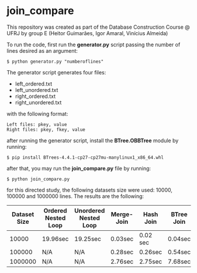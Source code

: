 # join_compare

This repository was created as part of the Database Construction Course @ UFRJ by group E (Heitor Guimarães, Igor Amaral, Vinícius Almeida)

To run the code, first run the **generator.py** script passing the number of lines desired as an argument:

	$ python generator.py "numberoflines"

The generator script generates four files:

* left_ordered.txt
* left_unordered.txt
* right_ordered.txt
* right_unordered.txt

with the following format:
	
	Left files: pkey, value
	Right files: pkey, fkey, value

after running the generator script, install the **BTree.OBBTree** module by running:

	$ pip install BTrees-4.4.1-cp27-cp27mu-manylinux1_x86_64.whl

after that, you may run the **join_compare.py** file by running:

	$ python join_compare.py

for this directed study, the following datasets size were used: 10000, 100000 and 1000000 lines.
The results are the following:

| Dataset Size | Ordered Nested Loop | Unordered Nested Loop | Merge-Join | Hash Join | BTree Join |
| ---- | ---- | ---- | ---- | ---- | ---- |
| 10000 | 19.96sec | 19.25sec | 0.03sec | 0.02 sec | 0.04sec |
| 100000 | N/A | N/A | 0.28sec | 0.26sec | 0.54sec |
| 1000000 | N/A | N/A | 2.76sec | 2.75sec | 7.68sec |
